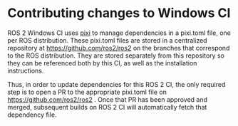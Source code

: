 # Contributing changes to Windows CI

ROS 2 Windows CI uses [pixi](https://pixi.sh/latest/) to manage dependencies in a pixi.toml file, one per ROS distribution.
These pixi.toml files are stored in a centralized repository at https://github.com/ros2/ros2 on the branches that correspond to the ROS distribution.
They are stored separately from this repository so they can be referenced both by this CI, as well as the installation instructions.

Thus, in order to update dependencies for this ROS 2 CI, the only required step is to open a PR to the appropriate pixi.toml file on https://github.com/ros2/ros2 .
Once that PR has been approved and merged, subsequent builds on ROS 2 CI will automatically fetch that dependency file.
